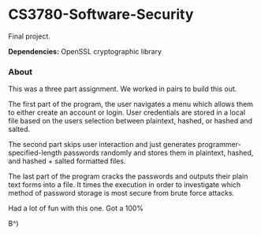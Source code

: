# CS3780-Software-Security
Final project.

**Dependencies:** OpenSSL cryptographic library

### About

This was a three part assignment. We worked in pairs to build this out.

The first part of the program, the user navigates a menu which allows them to either create an account or login. User credentials are stored in a local file based on the users selection between plaintext, hashed, or hashed and salted.

The second part skips user interaction and just generates programmer-specified-length passwords randomly and stores them in plaintext, hashed, and hashed + salted formatted files. 

The last part of the program cracks the passwords and outputs their plain text forms into a file. It times the execution in order to investigate which method of password storage is most secure from brute force attacks.

Had a lot of fun with this one. Got a 100%    

B^)

